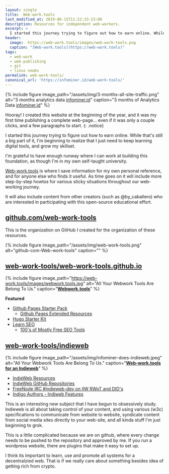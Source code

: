 ```yaml
---
layout: single
title:  Web-work.tools
last_modified_at: 2019-06-15T11:22:33-23:00
description: Resources for independent web-workers.
excerpt: >
  I started this journey trying to figure out how to earn online. While that's still a big part of it, I'm realizing that I just need to keep learning digital tools, and grow my skillset.
header:
  image:  https://web-work.tools/images/web-work-tools.png
  caption: "[Web-work.tools](https://web-work.tools)"
tags: 
  - web-work
  - web-publishing
  - git
  - linux newbs
permalink: web-work-tools/
canonical_url: 'https://infominer.id/web-work-tools/'
---
```




{% include figure image_path="/assets/img/3-months-all-site-traffic.png" alt="3 months analytics data [infominer.id](https://infominer.id)" caption="3 months of Analytics Data [infominer.id](https://infominer.id)" %}

Hooray! I created this website at the beginning of the year, and it was my first time publishing a complete web-page... even if it was only a couple clicks, and a few paragraphs to start.
{: .notice} 

I started this journey trying to figure out how to earn online. While that's still a big part of it, I'm beginning to realize that I just need to keep learning digital tools, and grow my skillset.

I'm grateful to have enough runway where I can work at building this foundation, as though I'm in my own self-taught university. 

[Web-work.tools](https://web-work.tools) is where I save information for my own personal reference, and for anyone else who finds it useful. As time goes on it will include more step-by-step howtos for various sticky situations throughout our web-working journey. 

It will also include content from other creators (such as @by_caballero) who are interested in participating with this open-source educational effort.

## [**github.com/web-work-tools**](https://github.com/web-work-tools/)

This is the organization on GitHub I created for the organization of these resources. 

{% include figure image_path="/assets/img/web-work-tools.png" alt="github-com-Web-work-tools" caption="" %}

## [**web-work-tools/web-work-tools.github.io**](https://github.com/web-work-tools)

{% include figure image_path="https://web-work.tools/images/webwork.tools.jpg" alt="All Your Webwork Tools Are Belong To Us." caption="[**Webwork.tools**](https://web-work.tools)" %}


**Featured**
  * [Github Pages Starter Pack](https://web-work.tools/github-pages-starter-pack/)
    * [Github Pages Extended Resources](https://web-work.tools/github-pages-extended-resources/)
  * [Hugo Starter Kit](https://web-work.tools/hugo-starter-kit/)
  * <a href="https://web-work.tools/learn-seo/" target="_blank">Learn SEO</a>
    * [100's of Mostly Free SEO Tools](https://web-work.tools/seo-tools/)


## [**web-work-tools/indieweb**](https://github.com/web-work-tools/indieweb)

{% include figure image_path="/assets/img/infominer-does-indieweb.jpeg" alt="All Your Webwork Tools Are Belong To Us." caption="[**Web-work.tools for an Indieweb**](https://web-work.tools/indieweb/)" %}


* [IndieWeb Resources](https://web-work.tools/indieweb/resources/)
* [IndieWeb GitHub Repositories](https://web-work.tools/indieweb/github-repos/)
* [FreeNode IRC #indieweb-dev on IIW RWoT and DID's](https://web-work.tools/indieweb/indieweb-dev-on-did/)
* [Indigo Authors - Indiweb Features](https://web-work.tools/indieweb/indigo-authors/)


This is an interesting new subject that I have begun to obsessively study. Indieweb is all about taking control of your content, and using various (w3c) specifications to communicate from website to website, syndicate content from social media sites directly to your web-site, and all kinda stuff I'm just beginning to grok.

This is a little complicated because we are on github, where every change needs to be pushed to the repository and approved by me. If you run a wordpress website, there are plugins that make it easy to set up.

I think its important to learn, use and promote all systems for a decentralzied web. That is if we really care about something besides idea of getting rich from crypto.

